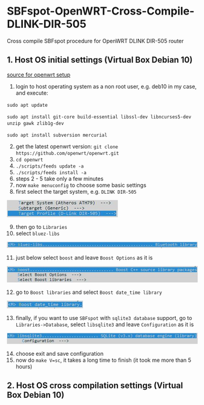 # SBFspot-OpenWRT-Cross-Compile-DLINK-DIR-505
Cross compile SBFspot procedure for OpenWRT DLINK DIR-505 router

## 1. Host OS initial settings (Virtual Box Debian 10)

[source for openwrt setup](https://electrosome.com/cross-compile-openwrt-c-program/)

1. login to host operating system as a non root user, e.g. deb10 in my case, and execute:

  `sudo apt update`

  `sudo apt install git-core build-essential libssl-dev libncurses5-dev unzip gawk zlib1g-dev`

  `sudo apt install subversion mercurial`

2. get the latest openwrt version: `git clone https://github.com/openwrt/openwrt.git`
3. `cd openwrt`
4. `./scripts/feeds update -a`
5. `./scripts/feeds install -a`
6. steps 2 - 5 take only a few minutes
7. now `make menuconfig` to choose some basic settings
8. first select the target system, e.g. `DLINK DIR-505`

![](https://raw.githubusercontent.com/hatziliontos/SBFspot-OpenWRT-Cross-Compile-DLINK-DIR-505/main/images/Clipboard01.jpg)

9. then go to `Libraries`
10. select `bluez-libs`

![](https://raw.githubusercontent.com/hatziliontos/SBFspot-OpenWRT-Cross-Compile-DLINK-DIR-505/main/images/Clipboard02.jpg)

11. just below select `boost` and leave `Boost Options` as it is

![](https://raw.githubusercontent.com/hatziliontos/SBFspot-OpenWRT-Cross-Compile-DLINK-DIR-505/main/images/Clipboard03.jpg)

12. go to `Boost libraries` and select `Boost date_time library`

![](https://raw.githubusercontent.com/hatziliontos/SBFspot-OpenWRT-Cross-Compile-DLINK-DIR-505/main/images/Clipboard04.jpg)

13. finally, if you want to use `SBFspot` with `sqlite3 database` support, go to `Libraries->Database`, select `libsqlite3` and leave `Configuration` as it is

![](https://raw.githubusercontent.com/hatziliontos/SBFspot-OpenWRT-Cross-Compile-DLINK-DIR-505/main/images/Clipboard05.jpg)

14. choose exit and save configuration
15. now do `make V=sc`, it takes a long time to finish (it took me more than 5 hours)

## 2. Host OS cross compilation settings (Virtual Box Debian 10)

